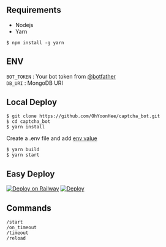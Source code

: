 ## Requirements
- Nodejs 
- Yarn
```shell
$ npm install -g yarn
```

## ENV
`BOT_TOKEN` : Your bot token from [@botfather](https://t.me/botfather)\
`DB_URI` : MongoDB URI

## Local Deploy
```shell
$ git clone https://github.com/OhYoonHee/captcha_bot.git
$ cd captcha_bot
$ yarn install
```
Create a .env file and add [env value](#env)
```shell
$ yarn build
$ yarn start
```

## Easy Deploy
[![Deploy on Railway](https://railway.app/button.svg)](https://railway.app/new/template?template=https%3A%2F%2Fgithub.com%2FOhYoonHee%2Fcaptcha_bot%2Ftree%2Fmaster&envs=BOT_TOKEN%2CDB_URI&BOT_TOKENDesc=BOT_TOKEN+from+%40botfather&DB_URIDesc=Your+MongoDb+URI) [![Deploy](https://www.herokucdn.com/deploy/button.svg)](https://heroku.com/deploy?template=https://github.com/OhYoonHee/captcha_bot/tree/master)

## Commands
`/start`\
`/on_timeout`\
`/timeout`\
`/reload`







